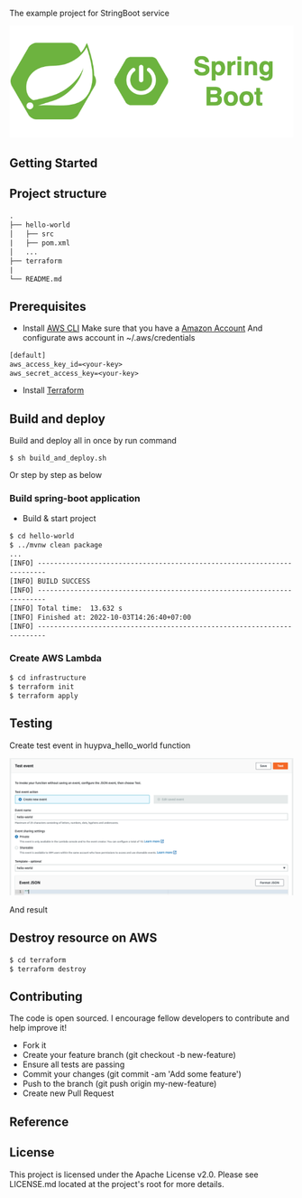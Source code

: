 The example project for StringBoot service

<div align="center">
    <img src="./assets/images/spring_boot_icon.png"/>
</div>

## Getting Started

## Project structure
```
.
├── hello-world
│   ├── src
|   ├── pom.xml
│   ...
├── terraform
|
└── README.md
```

## Prerequisites
- Install [AWS CLI](https://docs.aws.amazon.com/cli/latest/userguide/cli-configure-quickstart.html)
Make sure that you have a [Amazon Account](https://aws.amazon.com/account/)
And configurate aws account in ~/.aws/credentials
```
[default]
aws_access_key_id=<your-key>
aws_secret_access_key=<your-key>
```

- Install [Terraform](https://learn.hashicorp.com/tutorials/terraform/install-cli)

## Build and deploy

Build and deploy all in once by run command
```shell script
$ sh build_and_deploy.sh
```

Or step by step as below

### Build spring-boot application

- Build & start project
```shell script
$ cd hello-world
$ ../mvnw clean package
...
[INFO] ------------------------------------------------------------------------
[INFO] BUILD SUCCESS
[INFO] ------------------------------------------------------------------------
[INFO] Total time:  13.632 s
[INFO] Finished at: 2022-10-03T14:26:40+07:00
[INFO] ------------------------------------------------------------------------
```

### Create AWS Lambda 

```shell script
$ cd infrastructure
$ terraform init
$ terraform apply
```

## Testing

Create test event in huypva_hello_world function

<div align="center">
    <img src="./assets/images/test_event.png"/>
</div>

And result

## Destroy resource on AWS

```shell script
$ cd terraform
$ terraform destroy
```

## Contributing

The code is open sourced. I encourage fellow developers to contribute and help improve it!

- Fork it
- Create your feature branch (git checkout -b new-feature)
- Ensure all tests are passing
- Commit your changes (git commit -am 'Add some feature')
- Push to the branch (git push origin my-new-feature)
- Create new Pull Request

## Reference

## License
This project is licensed under the Apache License v2.0. Please see LICENSE.md located at the project's root for more details.